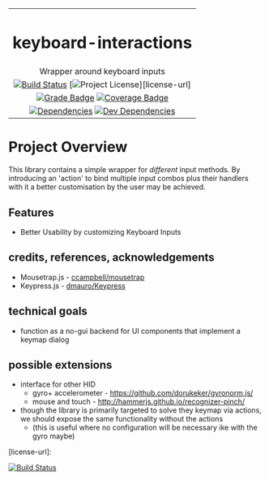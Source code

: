 



| |
| :---: |
| <h1>keyboard-interactions</h1> |
| Wrapper around keyboard inputs  |
| [![Build Status][ci-image]][ci-url] [![Project License][license-image]][license-url] |
| [![Grade Badge][codacy-grade-image]][codacy-grade-url] [![Coverage Badge][coverage-image]][coverage-url]   |
| [![Dependencies][dep-status-image]][dep-status-url] [![Dev Dependencies][devdep-status-image]][devdep-status-url] |


# Project Overview

This library contains a simple wrapper for *different* input methods. By introducing an 'action' to bind multiple input combos plus their handlers with it a better customisation by the user may be achieved. 

## Features
* Better Usability by customizing Keyboard Inputs

## credits, references, acknowledgements
* Mousetrap.js -  [ccampbell/mousetrap](https://github.com/ccampbell/mousetrap)
* Keypress.js -   [dmauro/Keypress](https://github.com/dmauro/Keypress/)

## technical goals
* function as a no-gui backend for UI components that implement a keymap dialog


## possible extensions
 
* interface for other HID  
    * gyro+ accelerometer - https://github.com/dorukeker/gyronorm.js/
    * mouse and touch - http://hammerjs.github.io/recognizer-pinch/
* though the library is primarily targeted to solve they keymap via actions, we should expose the same functionality without the actions 
    * (this is useful where no configuration will be necessary ike with the gyro maybe) 
    
    

<!-- ASSETS and LINKS -->
<!-- License -->
[license-image]: https://img.shields.io/badge/license-MIT-blue.svg?style=flat-square
[license-url]: 


<!-- travis-ci -->
[ci-image]: https://travis-ci.org/frank1147/input-device-actions.svg?branch=master
[ci-url]: https://travis-ci.org/frank1147/input-device-actions

 [![Build Status](https://travis-ci.org/frank1147/input-device-actions.svg?branch=master)]()

<!-- Codacy Badge Grade -->
[codacy-grade-image]: https://api.codacy.com/project/badge/Grade/7a47a8ae8682467b9e33a3d47a6fbd54
[codacy-grade-url]: https://www.codacy.com/app/frank1147/input-device-actions?utm_source=github.com&amp;utm_medium=referral&amp;utm_content=frank1147/input-device-actions&amp;utm_campaign=Badge_Grade

<!-- Codacy Badge Coverage -->
[coverage-image]: https://api.codacy.com/project/badge/Coverage/7a47a8ae8682467b9e33a3d47a6fbd54
[coverage-url]: https://www.codacy.com/app/frank1147/input-device-actions?utm_source=github.com&amp;utm_medium=referral&amp;utm_content=frank1147/input-device-actions&amp;utm_campaign=Badge_Coverage

[dep-status-image]: https://david-dm.org/frank1147/input-device-actions/status.svg
[dep-status-url]: https://david-dm.org/frank1147/input-device-actions#info=dependencies
[devdep-status-image]: https://david-dm.org/frank1147/input-device-actions/dev-status.svg
[devdep-status-url]: https://david-dm.org/frank1147/input-device-actions#info=devDependencies

<!-- Screenshots -->

